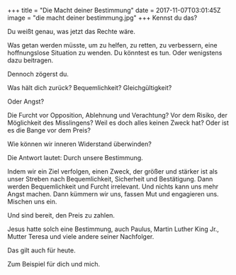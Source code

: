 +++
title = "Die Macht deiner Bestimmung"
date = 2017-11-07T03:01:45Z
image = "die macht deiner bestimmung.jpg"
+++
Kennst du das?

Du weißt genau, was jetzt das Rechte wäre.

Was getan werden müsste, um zu helfen, zu retten, zu verbessern, eine hoffnungslose Situation zu wenden. Du könntest es tun. Oder wenigstens dazu beitragen.

Dennoch zögerst du.

Was hält dich zurück? Bequemlichkeit? Gleichgültigkeit? 

Oder Angst?

Die Furcht vor Opposition, Ablehnung und Verachtung? Vor dem Risiko, der Möglichkeit des Misslingens? Weil es doch alles keinen Zweck hat? Oder ist es die Bange vor dem Preis?

Wie können wir inneren Widerstand überwinden?

Die Antwort lautet: Durch unsere Bestimmung. 

Indem wir ein Ziel verfolgen, einen Zweck, der größer und stärker ist als unser Streben nach Bequemlichkeit, Sicherheit und Bestätigung. Dann werden Bequemlichkeit und Furcht irrelevant. Und nichts kann uns mehr Angst machen. Dann kümmern wir uns, fassen Mut und engagieren uns. Mischen uns ein.

Und sind bereit, den Preis zu zahlen.

Jesus hatte solch eine Bestimmung, auch Paulus, Martin Luther King Jr., Mutter Teresa und viele andere seiner Nachfolger.

Das gilt auch für heute.

Zum Beispiel für dich und mich.